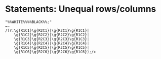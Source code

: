 # Statements: Unequal rows/columns

<!-- %% svg-grid: code -->

~~~~
"%%WHITE%%%%BLACK%%;"
=~
/(?:\g{R1C1}\g{R2C1}|\g{R2C1}\g{R1C1}|
    \g{R1C2}\g{R2C2}|\g{R2C2}\g{R1C2}|
    \g{R1C3}\g{R2C3}|\g{R2C3}\g{R1C3}|
    \g{R1C4}\g{R2C4}|\g{R2C4}\g{R1C4}|
    \g{R1C5}\g{R2C5}|\g{R2C5}\g{R1C5}|
    \g{R1C6}\g{R2C6}|\g{R2C6}\g{R1C6});/x
~~~~
